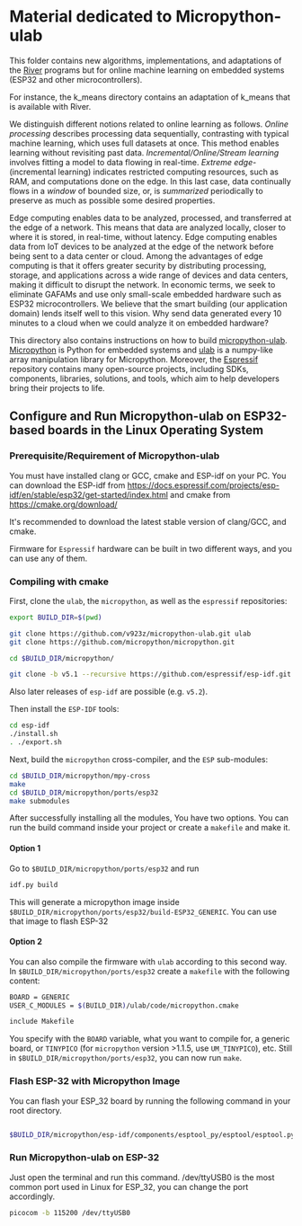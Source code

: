 # Material dedicated to Micropython-ulab

This folder contains new algorithms, implementations, and adaptations of the [River](https://github.com/online-ml/river) programs but for online machine learning on embedded systems (ESP32 and other microcontrollers).

For instance, the k_means directory contains an adaptation of k_means that is available with River.

We distinguish different notions related to online learning as follows. *Online processing* describes processing data sequentially, contrasting with typical machine learning, which uses full datasets at once. This method enables learning without revisiting past data. *Incremental/Online/Stream learning* involves fitting a model to data flowing in real-time. *Extreme edge*-(incremental learning) indicates restricted computing resources, such as RAM, and computations done on the edge. In this last case, data continually flows in a *window* of bounded size, or, is *summarized* periodically to preserve as much as possible some desired properties.

Edge computing enables data to be analyzed, processed, and transferred at the edge of a network. This means that data are analyzed locally, closer to where it is stored, in real-time, without latency. Edge computing enables data from IoT devices to be analyzed at the edge of the network before being sent to a data center or cloud. Among the advantages of edge computing is that it offers greater security by distributing processing, storage, and applications across a wide range of devices and data centers, making it difficult to disrupt the network. In economic terms, we seek to eliminate GAFAMs and use only small-scale embedded hardware such as ESP32 microcontrollers. We believe that the smart building (our application domain) lends itself well to this vision. Why send data generated every 10 minutes to a cloud when we could analyze it on embedded hardware?

This directory also contains instructions on how to build [micropython-ulab](https://micropython-ulab.readthedocs.io/en/latest/). [Micropython](https://micropython.org/) is Python for embedded systems and [ulab](https://github.com/v923z/micropython-ulab) is a numpy-like array manipulation library for Micropython. Moreover, the [Espressif](https://github.com/espressif/) repository contains many open-source projects, including SDKs, components, libraries, solutions, and tools, which aim to help developers bring their projects to life.

## Configure and Run Micropython-ulab on ESP32-based boards in the Linux Operating System

### Prerequisite/Requirement of Micropython-ulab

You must have installed clang or GCC, cmake and ESP-idf on your PC. You can download the ESP-idf from https://docs.espressif.com/projects/esp-idf/en/stable/esp32/get-started/index.html and cmake from https://cmake.org/download/

It's recommended to download the latest stable version of clang/GCC, and cmake. 

Firmware for `Espressif` hardware can be built in two different ways, and you can use any of them.

### Compiling with cmake

First, clone the `ulab`, the `micropython`, as well as the `espressif` repositories:

```bash
export BUILD_DIR=$(pwd)

git clone https://github.com/v923z/micropython-ulab.git ulab
git clone https://github.com/micropython/micropython.git

cd $BUILD_DIR/micropython/

git clone -b v5.1 --recursive https://github.com/espressif/esp-idf.git

```
Also later releases of `esp-idf` are possible (e.g. `v5.2`).

Then install the `ESP-IDF` tools:

```bash
cd esp-idf
./install.sh
. ./export.sh
```

Next, build the `micropython` cross-compiler, and the `ESP` sub-modules:

```bash
cd $BUILD_DIR/micropython/mpy-cross
make
cd $BUILD_DIR/micropython/ports/esp32
make submodules
```
After successfully installing all the modules, You have two options. You can run the build command inside your project or create a `makefile` and make it.

#### Option 1
Go to `$BUILD_DIR/micropython/ports/esp32` and run 
```bash
idf.py build
```
This will generate a micropython image inside `$BUILD_DIR/micropython/ports/esp32/build-ESP32_GENERIC`. You can use that image to flash ESP-32

#### Option 2
You can also compile the firmware with `ulab` according to this second way. In `$BUILD_DIR/micropython/ports/esp32` create a `makefile` with the following content:
```bash
BOARD = GENERIC
USER_C_MODULES = $(BUILD_DIR)/ulab/code/micropython.cmake

include Makefile
```
You specify with the `BOARD` variable, what you want to compile for, a generic board, or `TINYPICO` (for `micropython` version >1.1.5, use `UM_TINYPICO`), etc. Still in `$BUILD_DIR/micropython/ports/esp32`, you can now run `make`.

### Flash ESP-32 with Micropython Image
You can flash your ESP_32 board by running the following command in your root directory.
```bash

$BUILD_DIR/micropython/esp-idf/components/esptool_py/esptool/esptool.py -p /dev/ttyUSB0 -b 460800 --before default_reset --after hard_reset --chip esp32  write_flash --flash_mode dio --flash_size 4MB --flash_freq 40m 0x1000 $BUILD_DIR/micropython/ports/esp32/build-ESP32_GENERIC/bootloader/bootloader.bin 0x8000 $BUILD_DIR/micropython/ports/esp32/build-ESP32_GENERIC/partition_table/partition-table.bin 0x10000 $BUILD_DIR/micropython/ports/esp32/build-ESP32_GENERIC/micropython.bin
```

### Run Micropython-ulab on ESP-32
Just open the terminal and run this command. /dev/ttyUSB0 is the most common port used in Linux for ESP_32, you can change the port accordingly.
```bash
picocom -b 115200 /dev/ttyUSB0
```

